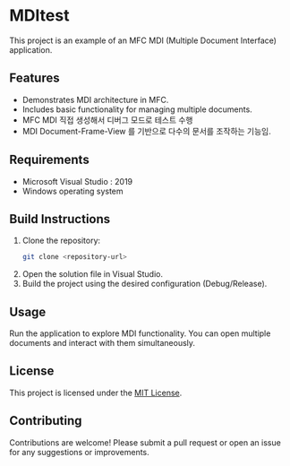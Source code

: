 # MDItest

This project is an example of an MFC MDI (Multiple Document Interface) application.

## Features

- Demonstrates MDI architecture in MFC.
- Includes basic functionality for managing multiple documents.
- MFC MDI 직접 생성해서 디버그 모드로 테스트 수행
- MDI  Document-Frame-View  를 기반으로 다수의 문서를 조작하는 기능임.

## Requirements

- Microsoft Visual Studio : 2019
- Windows operating system

## Build Instructions

1. Clone the repository:
    ```bash
    git clone <repository-url>
    ```
2. Open the solution file in Visual Studio.
3. Build the project using the desired configuration (Debug/Release).

## Usage

Run the application to explore MDI functionality. You can open multiple documents and interact with them simultaneously.

## License

This project is licensed under the [MIT License](LICENSE).

## Contributing

Contributions are welcome! Please submit a pull request or open an issue for any suggestions or improvements.